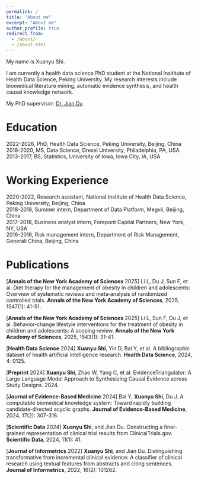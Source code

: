 ```yaml
---
permalink: /
title: "About me"
excerpt: "About me"
author_profile: true
redirect_from: 
  - /about/
  - /about.html
---
```


My name is Xuanyu Shi.

I am currently a health data science PhD student at the National Insititute of Health Data Science, Peking University. My research interests include biomedical literature mining, automatic evidence synthesis, and health causal knowledge network.

My PhD supervisor: [Dr. Jian Du](https://www.nihds.pku.edu.cn/en/info/1027/1024.htm)

Education
======

2022-2026, PhD, Health Data Science, Peking University, Beijing, China \
2018-2020, MS, Data Science, Drexel University, Philadelphia, PA, USA \
2013-2017, BS, Statistics, University of Iowa, Iowa City, IA, USA

Working Experience
======

2020-2022, Research assistant, National Institute of Health Data Science, Peking University, Beijing, China \
2018-2018, Summer intern, Department of Data Platform, Megvii, Beijing, China \
2017-2018, Business analyst intern, Forepont Capital Partners, New York, NY, USA \
2016-2016, Risk management intern, Department of Risk Management, Generali China, Beijing, China

Publications
======

[**Annals of the New York Academy of Sciences** 2025] Li L, Du J, Sun F, et al. Diet therapy for the management of obesity in children and adolescents: Overview of systematic reviews and meta‐analysis of randomized controlled trials. **Annals of the New York Academy of Sciences**, 2025, 1547(1): 41-51.

[**Annals of the New York Academy of Sciences** 2025] Li L, Sun F, Du J, et al. Behavior‐change lifestyle interventions for the treatment of obesity in children and adolescents: A scoping review. **Annals of the New York Academy of Sciences**, 2025, 1543(1): 31-41.

[**Health Data Science** 2024] **Xuanyu Shi**, Yin D, Bai Y, et al. A bibliographic dataset of health artificial intelligence research. **Health Data Science**, 2024, 4: 0125.

[**Preprint** 2024] **Xuanyu Shi**, Zhao W, Yang C, et al. EvidenceTriangulator: A Large Language Model Approach to Synthesizing Causal Evidence across Study Designs. 2024.

[**Journal of Evidence‐Based Medicine** 2024] Bai Y, **Xuanyu Shi**, Du J. A computable biomedical knowledge system: Toward rapidly building candidate‐directed acyclic graphs. **Journal of Evidence‐Based Medicine**, 2024, 17(2): 307-316.

[**Scientific Data** 2024] **Xuanyu Shi**, and Jian Du. Constructing a finer-grained representation of clinical trial results from ClinicalTrials.gov. **Scientific Data**, 2024, 11(1): 41.

[**Journal of Informetrics** 2022] **Xuanyu Shi**, and Jian Du. Distinguishing transformative from incremental clinical evidence: A classifier of clinical research using textual features from abstracts and citing sentences. **Journal of Informetrics**, 2022, 16(2): 101262.
